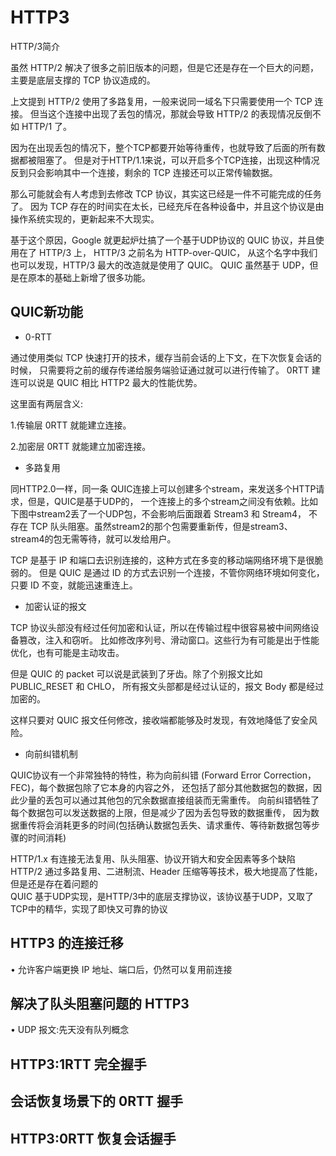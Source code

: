
# HTTP3

HTTP/3简介    

虽然 HTTP/2 解决了很多之前旧版本的问题，但是它还是存在一个巨大的问题，主要是底层支撑的 TCP 协议造成的。

上文提到 HTTP/2 使用了多路复用，一般来说同一域名下只需要使用一个 TCP 连接。
但当这个连接中出现了丢包的情况，那就会导致 HTTP/2 的表现情况反倒不如 HTTP/1 了。

因为在出现丢包的情况下，整个TCP都要开始等待重传，也就导致了后面的所有数据都被阻塞了。
但是对于HTTP/1.1来说，可以开启多个TCP连接，出现这种情况反到只会影响其中一个连接，剩余的 TCP 连接还可以正常传输数据。

那么可能就会有人考虑到去修改 TCP 协议，其实这已经是一件不可能完成的任务了。
因为 TCP 存在的时间实在太长，已经充斥在各种设备中，并且这个协议是由操作系统实现的，更新起来不大现实。

基于这个原因，Google 就更起炉灶搞了一个基于UDP协议的 QUIC 协议，并且使用在了 HTTP/3 上，
HTTP/3 之前名为 HTTP-over-QUIC，
从这个名字中我们也可以发现，HTTP/3 最大的改造就是使用了 QUIC。
QUIC 虽然基于 UDP，但是在原本的基础上新增了很多功能。

## QUIC新功能    

- 0-RTT    

通过使用类似 TCP 快速打开的技术，缓存当前会话的上下文，在下次恢复会话的时候，
只需要将之前的缓存传递给服务端验证通过就可以进行传输了。
0RTT 建连可以说是 QUIC 相比 HTTP2 最大的性能优势。

这里面有两层含义:

1.传输层 0RTT 就能建立连接。

2.加密层 0RTT 就能建立加密连接。

- 多路复用

同HTTP2.0一样，同一条 QUIC连接上可以创建多个stream，来发送多个HTTP请求，但是，QUIC是基于UDP的，
一个连接上的多个stream之间没有依赖。比如下图中stream2丢了一个UDP包，不会影响后面跟着 Stream3 和 Stream4，
不存在 TCP 队头阻塞。虽然stream2的那个包需要重新传，但是stream3、stream4的包无需等待，就可以发给用户。

 TCP 是基于 IP 和端口去识别连接的，这种方式在多变的移动端网络环境下是很脆弱的。
 但是 QUIC 是通过 ID 的方式去识别一个连接，不管你网络环境如何变化，只要 ID 不变，就能迅速重连上。

- 加密认证的报文

TCP 协议头部没有经过任何加密和认证，所以在传输过程中很容易被中间网络设备篡改，注入和窃听。
比如修改序列号、滑动窗口。这些行为有可能是出于性能优化，也有可能是主动攻击。

但是 QUIC 的 packet 可以说是武装到了牙齿。除了个别报文比如 PUBLIC_RESET 和 CHLO，
所有报文头部都是经过认证的，报文 Body 都是经过加密的。

这样只要对 QUIC 报文任何修改，接收端都能够及时发现，有效地降低了安全风险。

- 向前纠错机制    

QUIC协议有一个非常独特的特性，称为向前纠错 (Forward Error Correction，FEC)，每个数据包除了它本身的内容之外，
还包括了部分其他数据包的数据，因此少量的丢包可以通过其他包的冗余数据直接组装而无需重传。
向前纠错牺牲了每个数据包可以发送数据的上限，但是减少了因为丢包导致的数据重传，
因为数据重传将会消耗更多的时间(包括确认数据包丢失、请求重传、等待新数据包等步骤的时间消耗)


HTTP/1.x 有连接无法复用、队头阻塞、协议开销大和安全因素等多个缺陷    
HTTP/2 通过多路复用、二进制流、Header 压缩等等技术，极大地提高了性能，但是还是存在着问题的    
QUIC 基于UDP实现，是HTTP/3中的底层支撑协议，该协议基于UDP，又取了TCP中的精华，实现了即快又可靠的协议

## HTTP3 的连接迁移    

• 允许客户端更换 IP 地址、端口后，仍然可以复用前连接

## 解决了队头阻塞问题的 HTTP3    

• UDP 报文:先天没有队列概念


## HTTP3:1RTT 完全握手

## 会话恢复场景下的 0RTT 握手

## HTTP3:0RTT 恢复会话握手


